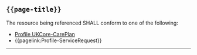 ## <code>{{page-title}}</code>

The resource being referenced SHALL conform to one of the following:
- [Profile UKCore-CarePlan](https://simplifier.net/hl7fhirukcorer4/ukcorecareplan)
- {{pagelink:Profile-ServiceRequest}}

---
